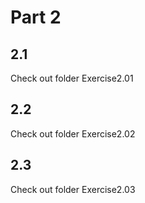 # Part 2

## 2.1

Check out folder Exercise2.01

## 2.2

Check out folder Exercise2.02

## 2.3

Check out folder Exercise2.03
